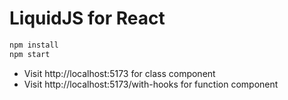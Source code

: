# LiquidJS for React

```bash
npm install
npm start
```

- Visit http://localhost:5173 for class component
- Visit http://localhost:5173/with-hooks for function component

